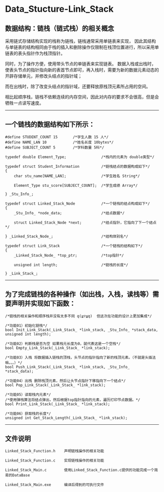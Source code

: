 # Data_Stucture-Link_Stack

数据结构：链栈（链式栈）的相关概念
----------------------------------------------------------------------------------------------------------------------------------
采用链式存储结构实现的栈称为链栈，链栈通常采用单链表来实现，
因此其结构与单链表的结构相同由于栈的插入和删除操作仅限制在栈顶位置进行，所以采用单链表的表头指针作为栈顶指针。

同时，为了操作方便，使用带头节点的单链表来实现链表。
数据入栈或出栈时，使表头节点的指针指向新的表首节点即可，再入栈时，需要为新的数据元素动态的开辟存储单元，并修改头结点的指针域；

而在出栈时，除了改变头结点的指针域，还要释放原栈顶元素所占用的空间。

相比起顺序栈，链栈不依赖连续的内存空间，因此对内存的要求不会很高，但是会牺牲一点读写速度。

----------------------------------------------------------------------------------------------------------------------------------
一个链栈的数据结构如下所示：
----------------------------------------------------------------------------------------------------------------------------------
    #define STUDENT_COUNT 15       /*学生人数 15 人*/
    #define NAME_LAN 10            /*姓名长度 10bytes*/
    #define SUBJECT_COUNT 5        /*学科数量 5科*/

    typedef double Element_Type;                /*栈内的元素为 double类型*/

    typedef struct Student_Information          /*链栈结点的数据构成如下*/
    {
        char stu_name[NAME_LAN];                /*学生姓名 String*/

        Element_Type stu_score[SUBJECT_COUNT];  /*学生成绩 Array*/

    } _Stu_Info_;

    typedef struct Linked_Stack_Node            /*一个链栈的结点构成如下*/
    {
        _Stu_Info_ *node_data;                  /*结点数据*/

        struct Linked_Stack_Node *next;         /*结点指针，它指向了下一个结点*/

    } _Linked_Stack_Node_;                      /*结构体别名*/

    typedef struct Link_Stack                   /*一个链栈的结构如下*/
    {
        _Linked_Stack_Node_ *top_ptr;           /*top指针*/

        unsigned int length;                    /*链栈的长度*/

    } _Link_Stack_;

----------------------------------------------------------------------------------------------------------------------------------
为了完成链栈的各种操作（如出栈，入栈，读栈等）需要声明并实现如下函数：
----------------------------------------------------------------------------------------------------------------------------------
    /*链栈的相关操作和顺序栈并没有太多不同 q(≧▽≦q)  但这次在功能的设计上更加集成*/
    
    /*功能01）初始化链栈*/
    bool Init_Link_Stack(_Link_Stack_ *link_stack, _Stu_Info_ *stack_data, unsigned int length);

    /*功能02）判断栈是否为空 如果栈元长度为0，就代表这是一个空栈*/
    bool Empty_Link_Stack(_Link_Stack_ *link_stack);

    /*功能03）入栈 将数据插入链栈的顶栈，头节点的指针指向了新的栈顶元素。（不就是头插法嘛。。。）*/
    bool Push_Link_Stack(_Link_Stack_ *link_stack, _Stu_Info_ *stack_data);

    /*功能04）出栈 删除栈顶元素，然后让头节点指针下移指向下一个结点*/
    bool Pop_Link_Stack(_Link_Stack_ *link_stack);

    /*功能05）读取栈内元素*/
    /*使用弹栈算法将结点弹出，然后根据top指针指向的元素，遍历打印节点数据。*/
    bool Print_Link_Stack(_Link_Stack_ *link_stack);

    /*功能06）获取栈的长度*/
    unsigned int Get_Stack_Length(_Link_Stack_ *link_stack);
----------------------------------------------------------------------------------------------------------------------------------
文件说明
----------------------------------------------------------------------------------------------------------------------------------
    Linked_Stack_Function.h    声明链栈操作的相关功能

    Linked_Stack_Function.c    实现链栈操作的相关功能

    Linked_Stack_Main.c        使用Linked_Stack_Function.c提供的功能完成一个简易的DataBase

    Linked_Stack_Main.exe      编译后得到的可执行文件
